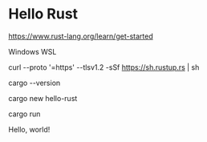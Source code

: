 # Hello Rust

https://www.rust-lang.org/learn/get-started

Windows WSL

curl --proto '=https' --tlsv1.2 -sSf https://sh.rustup.rs | sh

cargo --version

cargo new hello-rust

cargo run

Hello, world!